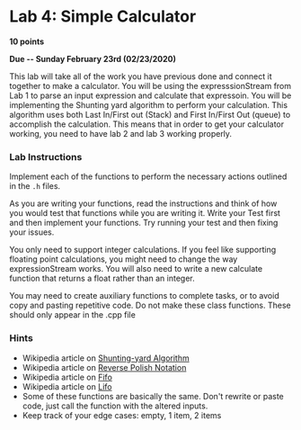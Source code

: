 # Lab 4: Simple Calculator #
**10 points**

**Due -- Sunday February 23rd (02/23/2020)**

This lab will take all of the work you have previous done and connect it together to make a calculator.
You will be using the expresssionStream from Lab 1 to parse an input expression and calculate that expressoin.
You will be implementing the Shunting yard algorithm to perform your calculation. 
This algorithm uses both Last In/First out (Stack) and First In/First Out (queue) to accomplish the calculation.
This means that in order to get your calculator working, you need to have lab 2 and lab 3 working properly.

### Lab Instructions
Implement each of the functions to perform the necessary actions outlined in the `.h` files.

As you are writing your functions, read the instructions and think of how you would test that functions while you are writing it. 
Write your Test first and then implement your functions. Try running your test and then fixing your issues.  

You only need to support integer calculations. If you feel like supporting floating point calculations, 
you might need to change the way expressionStream works. You will also need to write a new calculate 
function that returns a float rather than an integer. 

You may need to create auxiliary functions to complete tasks, or to avoid copy and pasting repetitive code. 
Do not make these class functions. These should only appear in the .cpp file

### Hints ###
- Wikipedia article on [Shunting-yard Algorithm](https://en.wikipedia.org/wiki/Shunting-yard_algorithm)
- Wikipedia article on [Reverse Polish Notation](https://en.wikipedia.org/wiki/Reverse_Polish_notation)
- Wikipedia article on [Fifo](https://en.wikipedia.org/wiki/Queue_(abstract_data_type)_)
- Wikipedia article on [Lifo](https://en.wikipedia.org/wiki/Stack_(abstract_data_type))
- Some of these functions are basically the same. Don't rewrite or paste code, just call the function with the altered inputs.
- Keep track of your edge cases: empty, 1 item, 2 items

